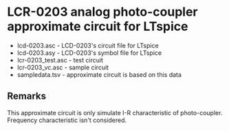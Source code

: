 # LCR-0203 analog photo-coupler approximate circuit for LTspice

 * lcd-0203.asc - LCD-0203's circuit file for LTspice
 * lcd-0203.asy - LCD-0203's symbol file for LTspice
 * lcr-0203_test.asc - test circuit
 * lcr-0203_vc.asc - sample circuit
 * sampledata.tsv - approximate circuit is based on this data

## Remarks

This approximate circuit is only simulate I-R characteristic of photo-coupler. Frequency characteristic isn't considered.

